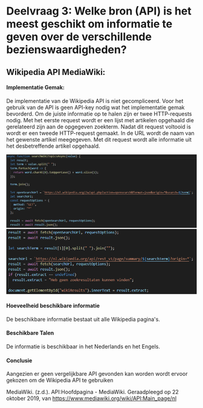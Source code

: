 # Deelvraag 3: Welke bron (API) is het meest geschikt om informatie te geven over de verschillende bezienswaardigheden?

## Wikipedia API MediaWiki:

#### Implementatie Gemak:

De implementatie van de Wikipedia API is niet gecompliceerd. Voor het gebruik van de API is geen API-key nodig wat het implementatie gemak bevorderd. Om de juiste informatie op te halen zijn er twee HTTP-requests nodig. Met het eerste request wordt er een lijst met artikelen opgehaald die gerelateerd zijn aan de opgegeven zoekterm. Nadat dit request voltooid is wordt er een tweede HTTP-request gemaakt. In de URL wordt de naam van het gewenste artikel meegegeven. Met dit request wordt alle informatie uit het desbetreffende artikel opgehaald.

![Picture](https://github.com/TimMaasGeesteranus/AangevuldeRealiteit/blob/master/docs/onderzoek/media/InformatieAPI_1.PNG)
![Picture2](https://github.com/TimMaasGeesteranus/AangevuldeRealiteit/blob/master/docs/onderzoek/media/InformatieAPI_2.PNG)

#### Hoeveelheid beschikbare informatie

De beschikbare informatie bestaat uit alle Wikipedia pagina's.

#### Beschikbare Talen

De informatie is beschikbaar in het Nederlands en het Engels.


#### Conclusie
Aangezien er geen vergelijkbare API gevonden kan worden wordt ervoor gekozen om de Wikipedia API te gebruiken

MediaWiki. (z.d.). API:Hoofdpagina - MediaWiki. Geraadpleegd op 22 oktober 2019, van https://www.mediawiki.org/wiki/API:Main_page/nl
